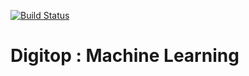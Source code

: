 [![Build Status](https://travis-ci.org/Withington/digitop.svg?branch=master)](https://travis-ci.org/Withington/digitop)

# Digitop : Machine Learning




